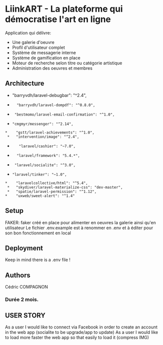 # LiinkART - La plateforme qui démocratise l'art en ligne

Application qui délivre: 
* Une galerie d'oeuvre
* Profil d'utilisateur complet
* Système de messagerie interne
* Système de gamification en place
* Moteur de recherche selon titre ou catégorie artistique
* Administration des oeuvres et membres

## Architecture
*	"barryvdh/laravel-debugbar": "^2.4",
 *       "barryvdh/laravel-dompdf": "^0.8.0",
  *      "bestmomo/laravel-email-confirmation": "^1.0",
   *     "cmgmyr/messenger": "^2.14",
    *    "gstt/laravel-achievements": "^1.0",
     *   "intervention/image": "^2.4",
*        "laravel/cashier": "~7.0",
 *       "laravel/framework": "5.4.*",
  *      "laravel/socialite": "^3.0",
   *     "laravel/tinker": "~1.0",
    *    "laravelcollective/html": "^5.4",
     *   "skydiver/laravel-materialize-css": "dev-master",
     *   "spatie/laravel-permission": "^1.12",
    *    "uxweb/sweet-alert": "^1.4"

## Setup

FAKER: faker créé en place pour alimenter en oeuvres la galerie ainsi qu'en utilisateur
Le fichier .env.example est à renommer en .env et à éditer pour son bon fonctionnement en local

## Deployment
Keep in mind there is a .env file !

## Authors
Cédric COMPAGNON
### Durée 2 mois.

## USER STORY
As a user I would like to connect via Facebook in order to create an account in the web app (socialite to be upgrade/app to update)
As a user I would like to load more faster the web app so that easily to load it (compress IMG)
